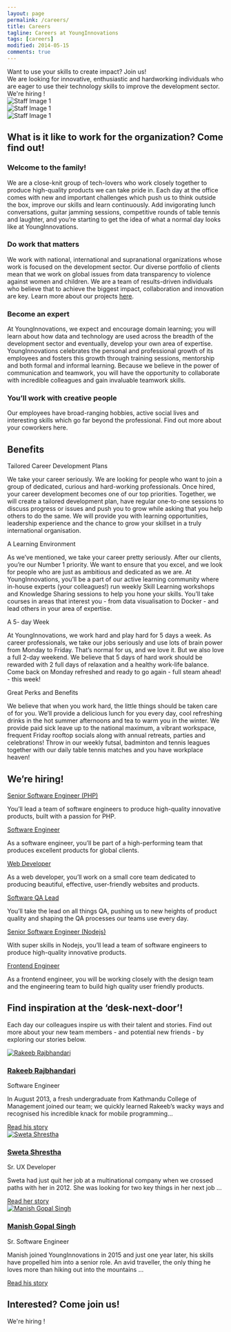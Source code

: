 ```yaml
---
layout: page
permalink: /careers/
title: Careers
tagline: Careers at YoungInnovations
tags: [careers]
modified: 2014-05-15
comments: true
---
```


<div class="career-wrapper ">
    <div class="tagline layout">
        Want to use your skills to create impact? Join us!
    </div>
    <div class="career-info">
        <div class="layout">
           We are looking for innovative, enthusiastic and hardworking individuals who are eager to use their technology skills to improve the development sector.
        </div>
        <div class="hiring-btn">
            <a id="professional-sectionlink" class="dev-btn">We're hiring !</a>
            <!--<a href="#" class="intern-btn">Internship</a>-->
        </div>
    </div>
    <div class="art-animate-wrap clearfix">
        <div class="wow slideInLeft art-1" data-wow-duration="1.5s" data-wow-delay="1s">
            <img src="/images/career/ic_career-art-1.svg" alt="Staff Image 1" />
        </div>
        <div class="wow bounceInUp art-2" data-wow-duration="0.7s" data-wow-delay="1s">
            <img src="/images/career/ic_career-art-2.svg" alt="Staff Image 1" />
        </div>
        <div class="wow slideInRight art-3" data-wow-duration="2s" data-wow-delay="1s">
            <img src="/images/career/ic_career-art-3.svg" alt="Staff Image 1" />
        </div>
    </div>
</div>
<div class="career-explore">
    <div class="career-title-wrap">
        <h2 class="career-title">What is it like to work for the organization? Come find out!</h2>
    </div>
    <div class="career-explore__moment">
        <div class="career-explore__moment-description">
            <div class="right-floated">
                <div>
                    <h3 class="career-explore__moment-title">Welcome to the family!</h3>
                                    <p>We are a close-knit group of tech-lovers who work closely together to produce high-quality products we can take pride in. 
                                       Each day at the office comes with new and important challenges which push us to think outside the box, improve our skills and learn continuously. Add invigorating lunch conversations, guitar jamming sessions, competitive rounds of table tennis and laughter, and you’re starting to get the idea of what a normal day looks like at YoungInnovations. </p>
                </div>
            </div>
        </div>    
    </div>
    <div class="career-explore__moment">
            <div class="career-explore__moment-description">
                <div class="left-floated">
                    <div>
                        <h3 class="career-explore__moment-title">Do work that matters</h3>
                                        <p>We work with national, international and supranational organizations whose work is focused on the development sector. Our diverse portfolio of clients  mean that we work on global issues from data transparency to violence against women and children. We are a team of results-driven individuals who believe that to achieve the biggest impact, collaboration and innovation are key. Learn more about our projects <a href="/work">here</a>.</p>
                    </div>
                </div>
            </div>    
        </div>
        <div class="career-explore__moment">
                <div class="career-explore__moment-description">
                    <div class="right-floated">
                        <div>
                            <h3 class="career-explore__moment-title">Become an expert</h3>
                            <p>At YoungInnovations, we expect and encourage domain learning; you will learn about how data and technology are used across  the breadth of the development sector and eventually, develop your own area of expertise. YoungInnovations celebrates the personal and professional growth of its employees and fosters this growth through training sessions, mentorship and both formal and informal learning. Because we believe in the power of communication and teamwork, you will have the opportunity to collaborate with incredible colleagues and gain invaluable teamwork skills.</p>
                        </div>
                    </div>
                </div>    
            </div>
            <div class="career-explore__moment">
                    <div class="career-explore__moment-description">
                        <div class="left-floated">
                            <div>
                                <h3 class="career-explore__moment-title">You’ll work with creative people</h3>
                                <p>Our employees have broad-ranging hobbies, active social lives and interesting skills which go far beyond the professional. Find out more about  your coworkers <a id="career-motivatorslink" class="here">here</a>. </p>
                            </div>
                        </div>
                    </div>    
                </div>
</div>    

<div class="career-benefits">
    <div class="wrap-960">
        <h2 class="career-title">Benefits</h2>
        <div class="benefits-wrap clearfix">
            <div class="benefits-wrap__list">
                <div class="benefits-wrap__list-content">
                    <span class="benefits-wrap-title">Tailored Career Development Plans</span>
                    <p>We take your career seriously. We are looking for people who want to join a group of dedicated, curious and hard-working professionals. Once hired, your career development becomes one of our top priorities. Together, we will create a tailored development plan, have regular one-to-one sessions to discuss progress or issues and push you to grow while asking that you help others to do the same. We will provide you with learning opportunities, leadership experience and the chance to grow your skillset in a truly international organisation. </p>    
                </div>    
            </div>
            <div class="benefits-wrap__list">
                <div class="benefits-wrap__list-content">
                    <span class="benefits-wrap-title">A Learning Environment</span>
                    <p>As we’ve mentioned, we take your career pretty seriously. After our clients, you’re our Number 1 priority. We want to ensure that you excel, and we look for people who are just as ambitious and dedicated as we are. At YoungInnovations, you’ll be a part of our active learning community where in-house experts (your colleagues!) run weekly  Skill Learning workshops and Knowledge Sharing sessions to help you hone your skills. You’ll take courses in areas that interest you - from data visualisation to Docker - and lead others in your area of expertise.</p>    
                </div>    
            </div>
            <div class="benefits-wrap__list">
                <div class="benefits-wrap__list-content">
                    <span class="benefits-wrap-title">A 5- day Week</span>
                    <p>At YoungInnovations, we work hard and play hard for 5 days a week. As career professionals, we take our jobs seriously and use lots of brain power from Monday to Friday. That’s normal for us, and we love it. But we also love a full 2-day weekend. We believe that 5 days of hard work should be rewarded with 2 full days of relaxation and a healthy work-life balance. Come back on Monday refreshed and ready to go again - full steam ahead! - this week!</p>    
                </div>    
            </div>
            <div class="benefits-wrap__list">
                <div class="benefits-wrap__list-content">
                    <span class="benefits-wrap-title">Great Perks and Benefits</span>
                    <p>We believe that when you work hard, the little things should be taken care of for you. We’ll provide a delicious lunch for you every day, cool refreshing drinks in the hot summer afternoons and tea to warm you in the winter.  We provide paid sick leave up to the national maximum, a vibrant workspace, frequent Friday rooftop socials along with annual retreats, parties and celebrations!  Throw in our weekly futsal, badminton and tennis leagues together with our daily table tennis matches and you have workplace heaven!</p>    
                </div>    
            </div>            
        </div>
    </div>    
</div>
<div id="professional-section" class="profession-section">
    <div class="wrap-960">
    <h2 class="career-title">We’re hiring!</h2>
        <div class="profession-list">
            <div class="wow fadeInUp profession-list__item" data-wow-duration="0.5s" data-wow-delay="0.5s">
                <a class="profession-list__item-title" href="/job-detail/senior-software-engineer-php">Senior Software Engineer (PHP)</a>
                <p class="description">You’ll lead a team of software engineers to produce high-quality innovative products, built with a passion for PHP.</p>  
            </div>
            <div class="wow fadeInUp profession-list__item" data-wow-duration="0.5s" data-wow-delay="0.5s">
                <a class="profession-list__item-title" href="/job-detail/software-engineer">Software Engineer</a>
                <p class="description">As a software engineer, you’ll be part of a high-performing team that produces excellent products for global clients.</p>  
            </div>
            <div class="wow fadeInUp profession-list__item" data-wow-duration="0.5s" data-wow-delay="0.5s">
                <a class="profession-list__item-title" href="/job-detail/web-developer">Web Developer</a>
                <p class="description">As a web developer, you’ll work on a small core team dedicated to producing beautiful, effective, user-friendly websites and products.</p>  
            </div>
            <div class="wow fadeInUp profession-list__item" data-wow-duration="0.5s" data-wow-delay="0.5s">
                <a class="profession-list__item-title" href="/job-detail/software-QA-lead">Software QA Lead</a>
                <p class="description">You’ll take the lead on all things QA, pushing us to new heights of product quality and shaping the QA processes our teams use every day.</p>  
            </div>
            <div class="wow fadeInUp profession-list__item" data-wow-duration="0.5s" data-wow-delay="0.5s">
                <a class="profession-list__item-title" href="/job-detail/senior-software-engnineer-node">Senior Software Engineer (Nodejs)</a>
                <p class="description">With super skills in Nodejs, you’ll lead a team of software engineers to produce high-quality innovative products.</p>  
            </div>
            <div class="wow fadeInUp profession-list__item" data-wow-duration="0.5s" data-wow-delay="0.5s">
                <a class="profession-list__item-title" href="/job-detail/frontend-engineer">Frontend Engineer</a>
                <p class="description">As a frontend engineer, you will be working closely with the design team and the engineering team to build high quality user friendly products.</p>  
            </div>
        </div>
    </div>
</div>
<div id="career-motivators" class="career-motivators">
    <div class="wrap-960">
        <h2 class="career-title">Find inspiration at the ‘desk-next-door’!</h2>
        <p>Each day our colleagues inspire us with their talent and stories. Find out more about your new team members - and potential new friends - by exploring our stories below.</p>
        <div class="motivators-story-card-wrap clearfix">
            <div class="wow fadeInUp motivators-story-card-wrap__list" data-wow-duration="0.5s" data-wow-delay="0.5s">
                <a class="title" href="https://blog.yipl.com.np/meet-rakeeb-rajbhandari-9e86d07349e6#.r8738720n">
                    <img src="/images/staffs/Rakeeb.jpg" alt="Rakeeb Rajbhandari" >
                    <h3 class="motivators-story-card-wrap__list-name">Rakeeb Rajbhandari</h3>
                </a>
                <span class="motivators-story-card-wrap__list-profession">Software Engineer</span>
                <p class="motivators-story-card-wrap__list-story">In August 2013, a fresh undergraduate from Kathmandu College of Management joined our team; we quickly learned Rakeeb’s wacky ways and recognised his incredible knack for mobile programming...</p>
                <a class="story-btn" href="https://blog.yipl.com.np/meet-rakeeb-rajbhandari-9e86d07349e6#.r8738720n">Read his story</a>
            </div>
            <div class="wow fadeInUp motivators-story-card-wrap__list" data-wow-duration="0.5s" data-wow-delay="0.5s">
                <a class="title" href="https://blog.yipl.com.np/meet-sweta-shrestha-71070057841e#.yygmbmqcp">
                    <img src="/images/staffs/Sweta.jpg" alt="Sweta Shrestha" />
                    <h3 class="motivators-story-card-wrap__list-name">Sweta Shrestha</h3>
                </a>
                <span class="motivators-story-card-wrap__list-profession">Sr. UX Developer</span>
                <p class="motivators-story-card-wrap__list-story">Sweta had just quit her job at a multinational company when we crossed paths with her in 2012. She was looking for two key things in her next job ...</p>
                <a class="story-btn" href="https://blog.yipl.com.np/meet-sweta-shrestha-71070057841e#.yygmbmqcp">Read her story</a>
            </div>
            <div class="wow fadeInUp motivators-story-card-wrap__list" data-wow-duration="0.5s" data-wow-delay="0.5s">
                <a class="title" href="https://blog.yipl.com.np/meet-manish-gopal-singh-6eab0d779b4b#.lxmi7i16y">
                    <img src="/images/staffs/Manish.jpg" alt="Manish Gopal Singh" >
                    <h3 class="motivators-story-card-wrap__list-name">Manish Gopal Singh</h3>
                </a>
                <span class="motivators-story-card-wrap__list-profession">Sr. Software Engineer</span>
                <p class="motivators-story-card-wrap__list-story">Manish joined YoungInnovations in 2015 and just one year later, his skills have propelled him into a senior role. An avid traveller, the only thing he loves more than hiking out into the mountains ...</p>
                <a class="story-btn" href="https://blog.yipl.com.np/meet-manish-gopal-singh-6eab0d779b4b#.lxmi7i16y">Read his story</a>
            </div>
        </div>
    </div>        
</div>

<div class="join-us">
    <div class="wrap-960">
        <h2 class="career-title">Interested? Come join us!</h2>
        <div class="hiring-btn">
            <a id="professional-sectionlink" class="dev-btn">We're hiring !</a>
            <!--<a href="#" class="intern-btn">Internship</a>-->
        </div>
    </div>
</div>

